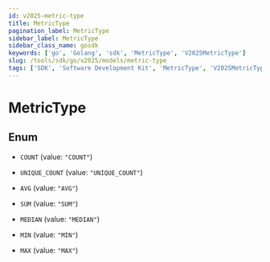 ```yaml
---
id: v2025-metric-type
title: MetricType
pagination_label: MetricType
sidebar_label: MetricType
sidebar_class_name: gosdk
keywords: ['go', 'Golang', 'sdk', 'MetricType', 'V2025MetricType']
slug: /tools/sdk/go/v2025/models/metric-type
tags: ['SDK', 'Software Development Kit', 'MetricType', 'V2025MetricType']
---
```


# MetricType

## Enum

- `COUNT` (value: `"COUNT"`)

- `UNIQUE_COUNT` (value: `"UNIQUE_COUNT"`)

- `AVG` (value: `"AVG"`)

- `SUM` (value: `"SUM"`)

- `MEDIAN` (value: `"MEDIAN"`)

- `MIN` (value: `"MIN"`)

- `MAX` (value: `"MAX"`)
